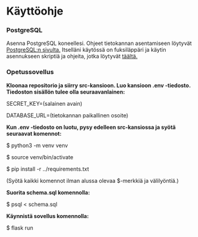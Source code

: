 # Käyttöohje

### PostgreSQL

Asenna PostgreSQL koneellesi. Ohjeet tietokannan asentamiseen löytyvät [PostgreSQL:n sivulta.](https://www.postgresql.org/download/)
Itselläni käytössä on fuksiläppäri ja käytin asennukseen skriptiä ja ohjeita, jotka löytyvät [täältä.](https://github.com/hy-tsoha/local-pg)

### Opetussovellus

**Kloonaa repositorio ja siirry src-kansioon. Luo kansioon .env -tiedosto. Tiedoston sisällön tulee olla seuraavanlainen:**

SECRET_KEY=(salainen avain)

DATABASE_URL=(tietokannan paikallinen osoite)


**Kun .env -tiedosto on luotu, pysy edelleen src-kansiossa ja syötä seuraavat komennot:**


$ python3 -m venv venv

$ source venv/bin/activate

$ pip install -r ../requirements.txt


(Syötä kaikki komennot ilman alussa olevaa $-merkkiä ja välilyöntiä.)

**Suorita schema.sql komennolla:**


$ psql < schema.sql


**Käynnistä sovellus komennolla:**


$ flask run

